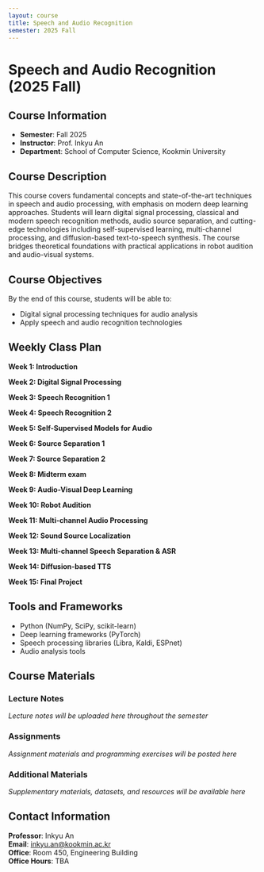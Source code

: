 ```yaml
---
layout: course
title: Speech and Audio Recognition
semester: 2025 Fall
---
```


# Speech and Audio Recognition (2025 Fall)

## Course Information

- **Semester**: Fall 2025
- **Instructor**: Prof. Inkyu An
- **Department**: School of Computer Science, Kookmin University

## Course Description

This course covers fundamental concepts and state-of-the-art techniques in speech and audio processing, with emphasis on modern deep learning approaches. Students will learn digital signal processing, classical and modern speech recognition methods, audio source separation, and cutting-edge technologies including self-supervised learning, multi-channel processing, and diffusion-based text-to-speech synthesis. The course bridges theoretical foundations with practical applications in robot audition and audio-visual systems.

## Course Objectives

By the end of this course, students will be able to:
- Digital signal processing techniques for audio analysis
- Apply speech and audio recognition technologies


## Weekly Class Plan

**Week 1: Introduction**

**Week 2: Digital Signal Processing**

**Week 3: Speech Recognition 1**

**Week 4: Speech Recognition 2**

**Week 5: Self-Supervised Models for Audio**

**Week 6: Source Separation 1**

**Week 7: Source Separation 2**

**Week 8: Midterm exam**

**Week 9: Audio-Visual Deep Learning**

**Week 10: Robot Audition**

**Week 11: Multi-channel Audio Processing**

**Week 12: Sound Source Localization**

**Week 13: Multi-channel Speech Separation & ASR**

**Week 14: Diffusion-based TTS**

**Week 15: Final Project**

## Tools and Frameworks

- Python (NumPy, SciPy, scikit-learn)
- Deep learning frameworks (PyTorch)
- Speech processing libraries (Libra, Kaldi, ESPnet)
- Audio analysis tools

## Course Materials

### Lecture Notes
*Lecture notes will be uploaded here throughout the semester*

<!-- Example format - uncomment and modify as you add materials:
- [Lecture 1: Introduction to Speech Recognition](/assets/courses/speech-audio-recognition-2025fall/lectures/lecture01-introduction.pdf)
- [Lecture 2: Audio Signal Processing](/assets/courses/speech-audio-recognition-2025fall/lectures/lecture02-signal-processing.pdf)
- [Lecture 3: Feature Extraction](/assets/courses/speech-audio-recognition-2025fall/lectures/lecture03-features.pdf)
-->

### Assignments
*Assignment materials and programming exercises will be posted here*

<!-- Example format - uncomment and modify as you add assignments:
- [Assignment 1: Audio Feature Extraction](/assets/courses/speech-audio-recognition-2025fall/assignments/assignment01.pdf)
- [Assignment 2: Speech Recognition with HMM](/assets/courses/speech-audio-recognition-2025fall/assignments/assignment02.pdf)
- [Assignment 3: Deep Learning for ASR](/assets/courses/speech-audio-recognition-2025fall/assignments/assignment03.pdf)
-->

### Additional Materials
*Supplementary materials, datasets, and resources will be available here*

<!-- Example format - uncomment and modify as you add materials:
- [Course Syllabus](/assets/courses/speech-audio-recognition-2025fall/materials/syllabus.pdf)
- [Python Setup Guide](/assets/courses/speech-audio-recognition-2025fall/materials/python-setup.pdf)
- [Audio Datasets Information](/assets/courses/speech-audio-recognition-2025fall/materials/datasets.pdf)
-->

## Contact Information

**Professor**: Inkyu An  
**Email**: inkyu.an@kookmin.ac.kr  
**Office**: Room 450, Engineering Building  
**Office Hours**: TBA